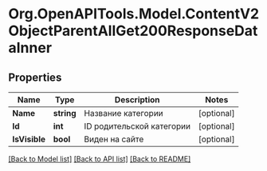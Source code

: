 # Org.OpenAPITools.Model.ContentV2ObjectParentAllGet200ResponseDataInner

## Properties

Name | Type | Description | Notes
------------ | ------------- | ------------- | -------------
**Name** | **string** | Название категории | [optional] 
**Id** | **int** | ID родительской категории | [optional] 
**IsVisible** | **bool** | Виден на сайте | [optional] 

[[Back to Model list]](../README.md#documentation-for-models) [[Back to API list]](../README.md#documentation-for-api-endpoints) [[Back to README]](../README.md)

